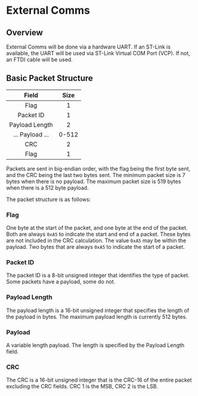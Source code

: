 # External Comms

## Overview
External Comms will be done via a hardware UART. If an ST-Link is available,
the UART will be used via ST-Link Virtual COM Port (VCP). If not, an FTDI cable
will be used.

## Basic Packet Structure

|      Field      | Size  |
| :-------------: | :---: |
|      Flag       |   1   |
|    Packet ID    |   1   |
| Payload Length  |   2   |
| ... Payload ... | 0-512 |
|       CRC       |   2   |
|      Flag       |   1   |

Packets are sent in big-endian order, with the flag being the first byte sent,
and the CRC being the last two bytes sent. The minimum packet size is 7 bytes
when there is no payload. The maximum packet size is 519 bytes when there is a
512 byte payload.

The packet structure is as follows:

### Flag
One byte at the start of the packet, and one byte at the end of the packet.
Both are always `0xA5` to indicate the start and end of a packet. These bytes
are not included in the CRC calculation. The value `0xA5` may be within the
payload.
Two bytes that are always `0xA5` to indicate the start of a packet.

### Packet ID
The packet ID is a 8-bit unsigned integer that identifies the type of packet.
Some packets have a payload, some do not.

### Payload Length
The payload length is a 16-bit unsigned integer that specifies the length of
the payload in bytes. The maximum payload length is currently 512 bytes.

### Payload
A variable length payload. The length is specified by the Payload Length field.

### CRC
The CRC is a 16-bit unsigned integer that is the CRC-16 of the entire packet
excluding the CRC fields. CRC 1 is the MSB, CRC 2 is the LSB.